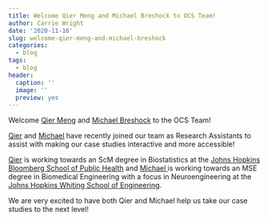 ```yaml
---
title: Welcome Qier Meng and Michael Breshock to OCS Team!
author: Carrie Wright
date: '2020-11-16'
slug: welcome-qier-meng-and-michael-breshock
categories:
  - blog
tags:
  - blog
header:
  caption: ''
  image: ''
  preview: yes
---
```

 
Welcome [Qier Meng](https://opencasestudies.github.io/authors/qmeng/) and [Michael Breshock](https://opencasestudies.github.io/authors/mbreshock/) to the OCS Team!

[Qier](https://opencasestudies.github.io/authors/qmeng/) and [Michael](https://opencasestudies.github.io/authors/mbreshock/) have recently joined our team as Research Assistants to assist with making our case studies interactive and more accessible!

[Qier](https://opencasestudies.github.io/authors/qmeng/) is working towards an ScM degree in Biostatistics at the [Johns Hopkins Bloomberg School of Public Health](https://www.jhsph.edu/) and [Michael ](https://opencasestudies.github.io/authors/mbreshock/) is working towards an MSE degree in Biomedical Engineering with a focus in Neuroengineering at the [Johns Hopkins Whiting School of Engineering](https://engineering.jhu.edu/). 

We are very excited to have both Qier and Michael help us take our case studies to the next level!


